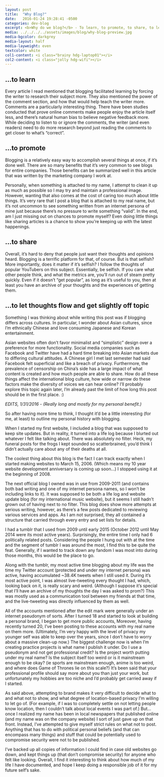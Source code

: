 ```yaml
---
layout: post
title:  "Why Blog?"
date:   2016-01-24 19:28:41 -0500
categories: dev-blog
excerpt: <b>Why do we blog?</b> - To learn, to promote, to share, to let thoughts flow.
media: ../../../../assets/images/blog/why-blog-preview.jpg
media-bgcolor: darkgrey
media-layout: half
media-layweight: even
textcolor: white
col1-content: <i class="brainy hdg-laptop01"></i>
col2-content: <i class="jolly hdg-wifi"></i>
---
```


## ...to learn

Every article I read mentioned that blogging facilitated learning by forcing the writer to research their subject more. They also mentioned the power of the comment section, and how that would help teach the writer more. Comments are a particularly interesting thing. There have been studies conducted that prove online comments make people enjoy the article itself less, and there’s natural human bias to believe negative feedback more. While deciding to listen to or ignore the comments, the writer (and even readers) need to do more research beyond just reading the comments to get closer to what’s “correct”.

## ...to promote

Blogging is a relatively easy way to accomplish several things at once, if it’s done well. There are so many benefits that it’s very common to see blogs for entire companies. Those benefits can be summarized well in this article that was written by the marketing company I work at.

Personally, when something is attached to my name, I attempt to clean it up as much as possible so I may try and maintain a professional image. However, wanting that also comes at the cost of caring too much about little things. It’s very rare that I post a blog that is attached to my real name, but it’s not uncommon to see something written from an internet persona of mine just because there’s no pressure to write something “valid”. In the end, am I just missing out on chances to promote myself? Even doing little things like sharing articles is a chance to show you’re keeping up with the latest happenings.

## ...to share

Overall, it’s hard to deny that people just want their thoughts and opinions heard. Blogging is a terrific platform for that, of course. But is that selfish? More importantly, does it matter if it’s selfish? I follow the thoughts of popular YouTubers on this subject. Essentially, be selfish. If you care what other people think, and what the metrics are, you’ll run out of steam pretty quickly. Even if it doesn’t “get popular”, as long as it’s useful to you, then at least you have an archive of your thoughts and the experiences of getting them.

## ...to let thoughts flow and get slightly off topic

Something I was thinking about while writing this post was if blogging differs across cultures. In particular, I wonder about Asian cultures, since I’m ethnically Chinese and love consuming Japanese and Korean entertainment.

Asian websites often don’t favor minimalist and “simplistic” design over a preference for more functionality. Social media companies such as Facebook and Twitter have had a hard time breaking into Asian markets due to differing cultural attitudes. A Chinese girl I met last semester had said Facebook felt superficial and like a breach of privacy. Furthermore, the prevalence of censorship on China’s side has a large impact of what content is created and how much people are able to share. How do all these things affect the international blog culture, how wide or narrow do these factors make the diversity of voices we can hear online? I’ll probably explore this topic again later, I’m already past the limit of how long this post should be in the first place. :)

*EDITS, 1/31/2016 - (Really long and mostly for my personal benefit.)*

So after having more time to think, I thought it’d be a little interesting (for me, at least) to outline my personal history with blogging.

When I started my first website, I included a blog that was supposed to keep site updates. But in reality, it turned into a life log because I blurted out whatever I felt like talking about. There was absolutely no filter. Heck, my funeral posts for the frogs I kept sounded so scatterbrained, you’d think I didn’t actually care about any of their deaths at all.

The coolest thing about this blog is the fact I can track exactly when I started making websites to March 15, 2006. (Which means my 10 year website development anniversary is coming up soon...) I stopped using it at the beginning of 2008.

The next official blog I owned was in use from 2009-2011 (and contains both bad writing and one of my internet persona names, so I won’t be including links to it). It was supposed to be both a life log and website update blog (for my international music website), but it seems I still hadn’t grown out of having next to no filter. This blog does show more attempts at serious writing, however, as there’s a few posts dedicated to reviewing various services and apps. As I am not surprised, they all contained a structure that carried through every entry and set lists for details.

I had a tumblr that I used from 2009 until early 2015 (October 2012 until May 2014 were its most active years). Surprisingly, the entire time I only had 6 politically related posts. Considering the people I hung out with at the time and the segment of tumblr I was around the most, I find this to be quite the feat. Generally, if I wanted to track down any fandom I was most into during those months, this would be the place to go.

Along with the tumblr, my most active time blogging about my life was the time my Twitter account (protected and under my internet persona) was active, having accumulated ~38.4K tweets when I still used it. During it’s most active point, I was almost live-tweeting every thought I had, which, looking back on it, is really scary and weird. (Although I suppose it’s special that I’ll have an archive of my thoughts the day I was asked to prom?) This was mostly used as a communication tool between my friends at that time, and the live-tweeting was directly influenced by them as well.

All of the accounts mentioned after the edit mark were generally under an internet pseudonym of sorts. After I turned 18 and started to look at building a personal brand, I began to get more public accounts, Moreover, having recently turned 20, I’ve been posting to these accounts with my real name on them more. (Ultimately, I’m very happy with the level of privacy my younger self was able to keep over the years, since I don’t have to worry about a massive clean-up now.) The biggest challenge now is when I’m creating practice projects is what name I publish it under. Do I use a pseudonym and not get professional credit? Is the project worth putting under my real name? Is the subject itself too weird or is it mainstream enough to be okay? (ie sports are mainstream enough, anime is too weird, and where does Game of Thrones lie on this scale?) It’s been said that your professional profile should say more about you than just your work, but unfortunately my hobbies are too niche and I’d probably get carried away if I started.

As said above, attempting to brand makes it very difficult to decide what to and what not to show, and what degree of location-based privacy I’m willing to let go of. (For example, if I was to completely settle on not letting people know location, then I couldn’t talk about local events I was part of.) But... once I realized my name has been in local newspapers that published online (and my name was on the company website) I sort of just gave up on that front. Instead, I’ve attempted to give myself strict rules on what not to post. Anything that has to do with political personal beliefs (and that can encompass many things) and stuff that could be potentially used to compromise security were not to be published.

I’ve backed up all copies of information I could find in case old websites go down, and kept things up (that don’t compromise security) for anyone who felt like looking. Overall, I find it interesting to think about how much of my life I have documented, and hope I keep doing a responsible job of it for my future self’s sake.
